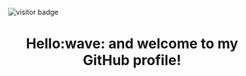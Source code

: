 ![visitor badge](https://visitor-badge.glitch.me/badge?page_id=AleksandrPav.visitor-badge&left_color=red&right_color=green&left_text=PROFILE+VIEWS)

<h1 align="center">Hello:wave: and welcome to my GitHub profile! </h1>












